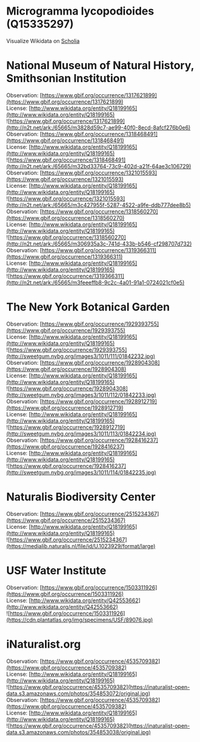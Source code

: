 
Microgramma lycopodioides (Q15335297)
=====================================
  
Visualize Wikidata on [Scholia](https://scholia.toolforge.org/taxon/Q15335297)
# National Museum of Natural History, Smithsonian Institution
  
Observation: [https://www.gbif.org/occurrence/1317621899](https://www.gbif.org/occurrence/1317621899)  
License: [http://www.wikidata.org/entity/Q18199165](http://www.wikidata.org/entity/Q18199165)  
![https://www.gbif.org/occurrence/1317621899](http://n2t.net/ark:/65665/m3828d59c7-ae99-40f0-8ecd-8afcf276b0e6)  
Observation: [https://www.gbif.org/occurrence/1318468491](https://www.gbif.org/occurrence/1318468491)  
License: [http://www.wikidata.org/entity/Q18199165](http://www.wikidata.org/entity/Q18199165)  
![https://www.gbif.org/occurrence/1318468491](http://n2t.net/ark:/65665/m32bd33764-73c9-402d-a21f-64ae3c106729)  
Observation: [https://www.gbif.org/occurrence/1321015593](https://www.gbif.org/occurrence/1321015593)  
License: [http://www.wikidata.org/entity/Q18199165](http://www.wikidata.org/entity/Q18199165)  
![https://www.gbif.org/occurrence/1321015593](http://n2t.net/ark:/65665/m3c427955f-5287-4522-a9fe-ddb777dee8b5)  
Observation: [https://www.gbif.org/occurrence/1318560270](https://www.gbif.org/occurrence/1318560270)  
License: [http://www.wikidata.org/entity/Q18199165](http://www.wikidata.org/entity/Q18199165)  
![https://www.gbif.org/occurrence/1318560270](http://n2t.net/ark:/65665/m306935a3c-741d-433b-b546-cf298707d732)  
Observation: [https://www.gbif.org/occurrence/1319366311](https://www.gbif.org/occurrence/1319366311)  
License: [http://www.wikidata.org/entity/Q18199165](http://www.wikidata.org/entity/Q18199165)  
![https://www.gbif.org/occurrence/1319366311](http://n2t.net/ark:/65665/m3feeeffb8-9c2c-4a01-91a1-0724021cf0e5)
# The New York Botanical Garden
  
Observation: [https://www.gbif.org/occurrence/1929393755](https://www.gbif.org/occurrence/1929393755)  
License: [http://www.wikidata.org/entity/Q18199165](http://www.wikidata.org/entity/Q18199165)  
![https://www.gbif.org/occurrence/1929393755](http://sweetgum.nybg.org/images3/1011/111/01842232.jpg)  
Observation: [https://www.gbif.org/occurrence/1928904308](https://www.gbif.org/occurrence/1928904308)  
License: [http://www.wikidata.org/entity/Q18199165](http://www.wikidata.org/entity/Q18199165)  
![https://www.gbif.org/occurrence/1928904308](http://sweetgum.nybg.org/images3/1011/112/01842233.jpg)  
Observation: [https://www.gbif.org/occurrence/1928912719](https://www.gbif.org/occurrence/1928912719)  
License: [http://www.wikidata.org/entity/Q18199165](http://www.wikidata.org/entity/Q18199165)  
![https://www.gbif.org/occurrence/1928912719](http://sweetgum.nybg.org/images3/1011/113/01842234.jpg)  
Observation: [https://www.gbif.org/occurrence/1928416237](https://www.gbif.org/occurrence/1928416237)  
License: [http://www.wikidata.org/entity/Q18199165](http://www.wikidata.org/entity/Q18199165)  
![https://www.gbif.org/occurrence/1928416237](http://sweetgum.nybg.org/images3/1011/114/01842235.jpg)
# Naturalis Biodiversity Center
  
Observation: [https://www.gbif.org/occurrence/2515234367](https://www.gbif.org/occurrence/2515234367)  
License: [http://www.wikidata.org/entity/Q18199165](http://www.wikidata.org/entity/Q18199165)  
![https://www.gbif.org/occurrence/2515234367](https://medialib.naturalis.nl/file/id/U.1023929/format/large)
# USF Water Institute
  
Observation: [https://www.gbif.org/occurrence/1503311926](https://www.gbif.org/occurrence/1503311926)  
License: [http://www.wikidata.org/entity/Q42553662](http://www.wikidata.org/entity/Q42553662)  
![https://www.gbif.org/occurrence/1503311926](https://cdn.plantatlas.org/img/specimens/USF/89076.jpg)
# iNaturalist.org
  
Observation: [https://www.gbif.org/occurrence/4535709382](https://www.gbif.org/occurrence/4535709382)  
License: [http://www.wikidata.org/entity/Q18199165](http://www.wikidata.org/entity/Q18199165)  
![https://www.gbif.org/occurrence/4535709382](https://inaturalist-open-data.s3.amazonaws.com/photos/354853072/original.jpg)  
Observation: [https://www.gbif.org/occurrence/4535709382](https://www.gbif.org/occurrence/4535709382)  
License: [http://www.wikidata.org/entity/Q18199165](http://www.wikidata.org/entity/Q18199165)  
![https://www.gbif.org/occurrence/4535709382](https://inaturalist-open-data.s3.amazonaws.com/photos/354853038/original.jpg)